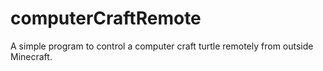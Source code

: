 # computerCraftRemote

A simple program to control a computer craft turtle remotely from outside Minecraft.
